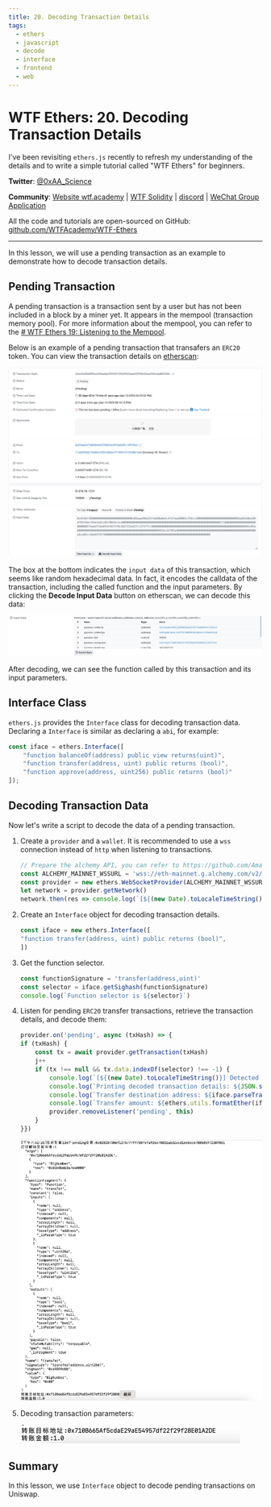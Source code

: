 ```yaml
---
title: 20. Decoding Transaction Details
tags:
  - ethers
  - javascript
  - decode
  - interface
  - frontend
  - web
---
```


# WTF Ethers: 20. Decoding Transaction Details

I've been revisiting `ethers.js` recently to refresh my understanding of the details and to write a simple tutorial called "WTF Ethers" for beginners.

**Twitter**: [@0xAA_Science](https://twitter.com/0xAA_Science)

**Community**: [Website wtf.academy](https://wtf.academy) | [WTF Solidity](https://github.com/AmazingAng/WTFSolidity) | [discord](https://discord.gg/5akcruXrsk) | [WeChat Group Application](https://docs.google.com/forms/d/e/1FAIpQLSe4KGT8Sh6sJ7hedQRuIYirOoZK_85miz3dw7vA1-YjodgJ-A/viewform?usp=sf_link)

All the code and tutorials are open-sourced on GitHub: [github.com/WTFAcademy/WTF-Ethers](https://github.com/WTFAcademy/WTF-Ethers)

-----

In this lesson, we will use a pending transaction as an example to demonstrate how to decode transaction details.

## Pending Transaction

A pending transaction is a transaction sent by a user but has not been included in a block by a miner yet. It appears in the mempool (transaction memory pool). For more information about the mempool, you can refer to the [# WTF Ethers 19: Listening to the Mempool](https://github.com/WTFAcademy/WTF-Ethers/blob/main/19_Mempool/readme.md).

Below is an example of a pending transaction that transafers an `ERC20` token. You can view the transaction details on [etherscan](https://etherscan.io/tx/0xbe5af8b8885ea9d6ae8a2f3f44315554ff62daebf3f99b42eae9d4cda880208e):

![ERC20 Pending Transaction](./img/20-1.png)

The box at the bottom indicates the `input data` of this transaction, which seems like random hexadecimal data. In fact, it encodes the calldata of the transaction, including the called function and the input parameters. By clicking the **Decode Input Data** button on etherscan, we can decode this data:

![Decode Input Data](./img/20-2.png)

After decoding, we can see the function called by this transaction and its input parameters.

## Interface Class

`ethers.js` provides the `Interface` class for decoding transaction data. Declaring a `Interface` is similar as declaring a `abi`, for example:

```js
const iface = ethers.Interface([
    "function balanceOf(address) public view returns(uint)",
    "function transfer(address, uint) public returns (bool)",
    "function approve(address, uint256) public returns (bool)"
]);
```

## Decoding Transaction Data

Now let's write a script to decode the data of a pending transaction.

1. Create a `provider` and a `wallet`. It is recommended to use a `wss` connection instead of `http` when listening to transactions.

    ```js
    // Prepare the alchemy API, you can refer to https://github.com/AmazingAng/WTF-Solidity/blob/main/Topics/Tools/TOOL04_Alchemy/readme.md 
    const ALCHEMY_MAINNET_WSSURL = 'wss://eth-mainnet.g.alchemy.com/v2/oKmOQKbneVkxgHZfibs-iFhIlIAl6HDN';
    const provider = new ethers.WebSocketProvider(ALCHEMY_MAINNET_WSSURL);
    let network = provider.getNetwork()
    network.then(res => console.log(`[${(new Date).toLocaleTimeString()}] Connected to chain ID ${res.chainId}`));
    ```

2. Create an `Interface` object for decoding transaction details.

    ```js
    const iface = new ethers.Interface([
    "function transfer(address, uint) public returns (bool)",
    ])
    ```

3. Get the function selector.

    ```js
    const functionSignature = 'transfer(address,uint)'
    const selector = iface.getSighash(functionSignature)
    console.log(`Function selector is ${selector}`)
    ```

4. Listen for pending `ERC20` transfer transactions, retrieve the transaction details, and decode them:

    ```js
    provider.on('pending', async (txHash) => {
    if (txHash) {
        const tx = await provider.getTransaction(txHash)
        j++
        if (tx !== null && tx.data.indexOf(selector) !== -1) {
            console.log(`[${(new Date).toLocaleTimeString()}] Detected the ${j + 1}th pending transaction: ${txHash}`)
            console.log(`Printing decoded transaction details: ${JSON.stringify(iface.parseTransaction(tx), null, 2)}`)
            console.log(`Transfer destination address: ${iface.parseTransaction(tx).args[0]}`)
            console.log(`Transfer amount: ${ethers.utils.formatEther(iface.parseTransaction(tx).args[1])}`)
            provider.removeListener('pending', this)
        }
    }})
    ```

    ![Listening and decoding transactions](./img/20-3.png)

5. Decoding transaction parameters:

    ![Decoding transaction parameters](./img/20-4.png)

## Summary

In this lesson, we use `Interface` object to decode pending transactions on Uniswap.
